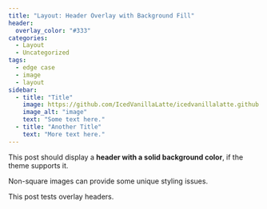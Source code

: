 ```yaml
---
title: "Layout: Header Overlay with Background Fill"
header:
  overlay_color: "#333"
categories:
  - Layout
  - Uncategorized
tags:
  - edge case
  - image
  - layout
sidebar:
  - title: "Title"
    image: https://github.com/IcedVanillaLatte/icedvanillalatte.github.io/blob/master/assets/images/avatar1.png?raw=true
    image_alt: "image"
    text: "Some text here."
  - title: "Another Title"
    text: "More text here."
---
```


This post should display a **header with a solid background color**, if the theme supports it.

Non-square images can provide some unique styling issues.

This post tests overlay headers.
<!--stackedit_data:
eyJoaXN0b3J5IjpbLTIwODU2NDY2OTZdfQ==
-->